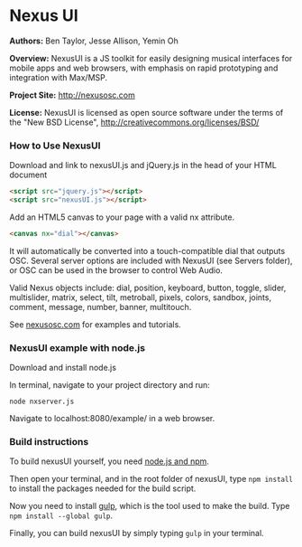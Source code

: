 # Nexus UI

**Authors:** Ben Taylor, Jesse Allison, Yemin Oh

**Overview:** NexusUI is a JS toolkit for easily designing musical interfaces for mobile apps and web browsers, with emphasis on rapid prototyping and integration with Max/MSP.

**Project Site:** http://nexusosc.com

**License:** NexusUI is licensed as open source software under the terms of the "New BSD License", http://creativecommons.org/licenses/BSD/


### How to Use NexusUI

Download and link to nexusUI.js and jQuery.js in the head of your HTML document

```html
<script src="jquery.js"></script>
<script src="nexusUI.js"></script>
```


Add an HTML5 canvas to your page with a valid nx attribute.

```html
<canvas nx="dial"></canvas>
```

 It will automatically be converted into a touch-compatible dial that outputs OSC. Several server options are included with NexusUI (see Servers folder), or OSC can be used in the browser to control Web Audio.

 Valid Nexus objects include: dial, position, keyboard, button, toggle, slider, multislider, matrix, select, tilt, metroball, pixels, colors, sandbox, joints, comment, message, number, banner, multitouch.

 See [nexusosc.com](http://www.nexusosc.com) for examples and tutorials. 





### NexusUI example with node.js

Download and install node.js

In terminal, navigate to your project directory and run:

```command
node nxserver.js
```

Navigate to localhost:8080/example/ in a web browser.


### Build instructions

To build nexusUI yourself, you need [node.js and npm](http://nodejs.org/).

Then open your terminal, and in the root folder of nexusUI, type `npm install` to install the packages needed for the build script. 

Now you need to install [gulp](http://gulpjs.com), which is the tool used to make the build. Type `npm install --global gulp`.

Finally, you can build nexusUI by simply typing `gulp` in your terminal.